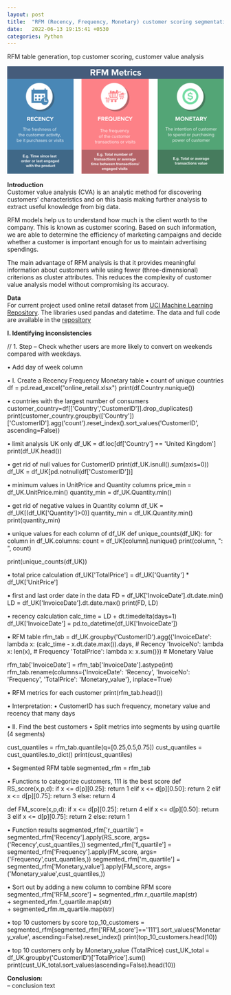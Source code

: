 ```yaml
---
layout: post
title:  "RFM (Recency, Frequency, Monetary) customer scoring segmentation - Customer value analysis"
date:   2022-06-13 19:15:41 +0530
categories: Python
---
```

RFM table generation, top customer scoring, customer value analysis

<img src="https://raw.githubusercontent.com/JanCinis/jancinis.github.io/main/assets/img_post_02/rfm_metrics_img.png" height="250">

**Introduction**  
Customer value analysis (CVA) is an analytic method for discovering customers’ characteristics and on this basis making further analysis to extract useful knowledge from big data.

RFM models help us to understand how much is the client worth to the company. This is known as customer scoring. Based on such information, we are able to determine the efficiency of marketing campaigns and decide whether a customer is important enough for us to maintain advertising spendings.

The main advantage of RFM analysis is that it provides meaningful information about customers while using fewer (three-dimensional) criterions as cluster attributes. This reduces the complexity of customer value analysis model without compromising its accuracy.

**Data**  
For current project used online retail dataset from <a href="http://archive.ics.uci.edu/ml/datasets/online+retail" target="_blank">UCI Machine Learning Repository</a>. The libraries used pandas and datetime. The data and full code are available in the <a href="www.google.com" target="_blank">repository</a>

**I. Identifying inconsistencies**  

// 1. Step – Check whether users are more likely to convert on weekends compared with weekdays.

• Add day of week column

• I. Create a Recency Frequency Monetary table
• count of unique countries
df = pd.read_excel("online_retail.xlsx")
print(df.Country.nunique())

• countries with the largest number of consumers
customer_country=df[['Country','CustomerID']].drop_duplicates()
print(customer_country.groupby(['Country'])['CustomerID'].agg('count').reset_index().sort_values('CustomerID', ascending=False))

• limit analysis UK only
df_UK = df.loc[df['Country'] == 'United Kingdom']
print(df_UK.head())

• get rid of null values for CustomerID
print(df_UK.isnull().sum(axis=0))
df_UK = df_UK[pd.notnull(df['CustomerID'])]

• minimum values in UnitPrice and Quantity columns
price_min = df_UK.UnitPrice.min()
quantity_min = df_UK.Quantity.min()

• get rid of negative values in Quantity column
df_UK = df_UK[(df_UK['Quantity']>0)]
quantity_min = df_UK.Quantity.min()
print(quantity_min)

• unique values for each column of df_UK
def unique_counts(df_UK):
   for column in df_UK.columns:
       count = df_UK[column].nunique()
       print(column, ": ", count)

print(unique_counts(df_UK))

• total price calculation
df_UK['TotalPrice'] = df_UK['Quantity'] * df_UK['UnitPrice']

• first and last order date in the data
FD = df_UK['InvoiceDate'].dt.date.min()
LD = df_UK['InvoiceDate'].dt.date.max()
print(FD, LD)

• recency calculation
calc_time = LD + dt.timedelta(days=1)
df_UK['InvoiceDate'] = pd.to_datetime(df_UK['InvoiceDate'])

• RFM table
rfm_tab = df_UK.groupby('CustomerID').agg({'InvoiceDate': lambda x: (calc_time - x.dt.date.max()).days, # Recency
                                        'InvoiceNo': lambda x: len(x),      # Frequency
                                        'TotalPrice': lambda x: x.sum()}) # Monetary Value

rfm_tab['InvoiceDate'] = rfm_tab['InvoiceDate'].astype(int)
rfm_tab.rename(columns={'InvoiceDate': 'Recency', 
                        'InvoiceNo': 'Frequency', 
                        'TotalPrice': 'Monetary_value'}, inplace=True)

• RFM metrics for each customer
print(rfm_tab.head())

• Interpretation:
• CustomerID has such frequency, monetary value and recency that many days

• II. Find the best customers
• Split metrics into segments by using quartile (4 segments)

cust_quantiles = rfm_tab.quantile(q=[0.25,0.5,0.75])
cust_quantiles = cust_quantiles.to_dict()
print(cust_quantiles)

• Segmented RFM table
segmented_rfm = rfm_tab

• Functions to categorize customers, 111 is the best score
def RS_score(x,p,d):
    if x <= d[p][0.25]:
        return 1
    elif x <= d[p][0.50]:
        return 2
    elif x <= d[p][0.75]: 
        return 3
    else:
        return 4
    
def FM_score(x,p,d):
    if x <= d[p][0.25]:
        return 4
    elif x <= d[p][0.50]:
        return 3
    elif x <= d[p][0.75]: 
        return 2
    else:
        return 1

• Function results 
segmented_rfm['r_quartile'] = segmented_rfm['Recency'].apply(RS_score, args=('Recency',cust_quantiles,))
segmented_rfm['f_quartile'] = segmented_rfm['Frequency'].apply(FM_score, args=('Frequency',cust_quantiles,))
segmented_rfm['m_quartile'] = segmented_rfm['Monetary_value'].apply(FM_score, args=('Monetary_value',cust_quantiles,))

• Sort out by adding a new column to combine RFM score
segmented_rfm['RFM_score'] = segmented_rfm.r_quartile.map(str) \
                            + segmented_rfm.f_quartile.map(str) \
                            + segmented_rfm.m_quartile.map(str)

• top 10 customers by score
top_10_customers = segmented_rfm[segmented_rfm['RFM_score']=='111'].sort_values('Monetary_value', ascending=False).reset_index()
print(top_10_customers.head(10))

• top 10 customers only by Monetary_value (TotalPrice)
cust_UK_total = df_UK.groupby('CustomerID')['TotalPrice'].sum()
print(cust_UK_total.sort_values(ascending=False).head(10))


**Conclusion:**  
– conclusion text
